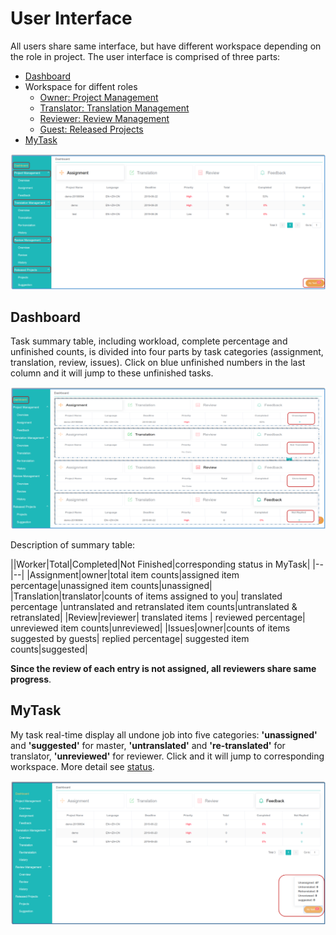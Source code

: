 # User Interface

All users share same interface, but have different workspace depending on the role in project. The user interface is comprised of three parts:

- [Dashboard](#stat)
- Workspace for diffent roles
  - [Owner: Project Management](owner-project-management.md)
  - [Translator: Translation Management](translator-translation-management.md)
  - [Reviewer: Review Management](reviewer-review-management.md)
  - [Guest: Released Projects](guest-released-projects.md)
- [MyTask](#mytask)   

![](/assets/interface.user.png)             
                    
## Dashboard

<span id='stat'></span>

Task summary table, including workload, complete percentage and unfinished counts, is  divided into four parts by task categories (assignment, translation, review, issues). Click on blue unfinished numbers in the last column and it will jump to these unfinished tasks.

![](/assets/dashboard.png)

Description of summary table:

||Worker|Total|Completed|Not Finished|corresponding status in MyTask|
|--|--|
|Assignment|owner|total item counts|assigned item percentage|unassigned item counts|unassigned|
|Translation|translator|counts of items assigned to you| translated percentage |untranslated and retranslated item counts|untranslated & retranslated|
|Review|reviewer| translated items | reviewed percentage| unreviewed item counts|unreviewed|
|Issues|owner|counts of items suggested by guests| replied percentage| suggested item counts|suggested|

**Since the review of each entry is not assigned, all reviewers share same progress**.


## MyTask

<span id='mytask'></span>

My task real-time display all undone job into five categories: **'unassigned'** and **'suggested'** for master, **'untranslated'** and **'re-translated'** for translator, **'unreviewed'** for reviewer. Click and it will jump to corresponding workspace. More detail see [status](../glossary.md#status).

![](/assets/mytask.png)
















